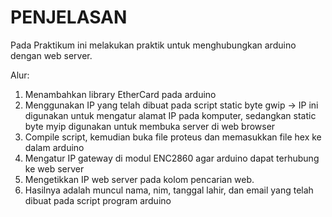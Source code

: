 # PENJELASAN

Pada Praktikum ini melakukan praktik untuk menghubungkan arduino dengan web server.

Alur:
1. Menambahkan library EtherCard pada arduino
2. Menggunakan IP yang telah dibuat pada script static byte gwip -> IP ini digunakan untuk mengatur alamat IP pada komputer, sedangkan static byte myip digunakan untuk membuka server di web browser
3. Compile script, kemudian buka file proteus dan memasukkan file hex ke dalam arduino
4. Mengatur IP gateway di modul ENC2860 agar arduino dapat terhubung ke web server
5. Mengetikkan IP web server pada kolom pencarian web.
6. Hasilnya adalah muncul nama, nim, tanggal lahir, dan email yang telah dibuat pada script program arduino
